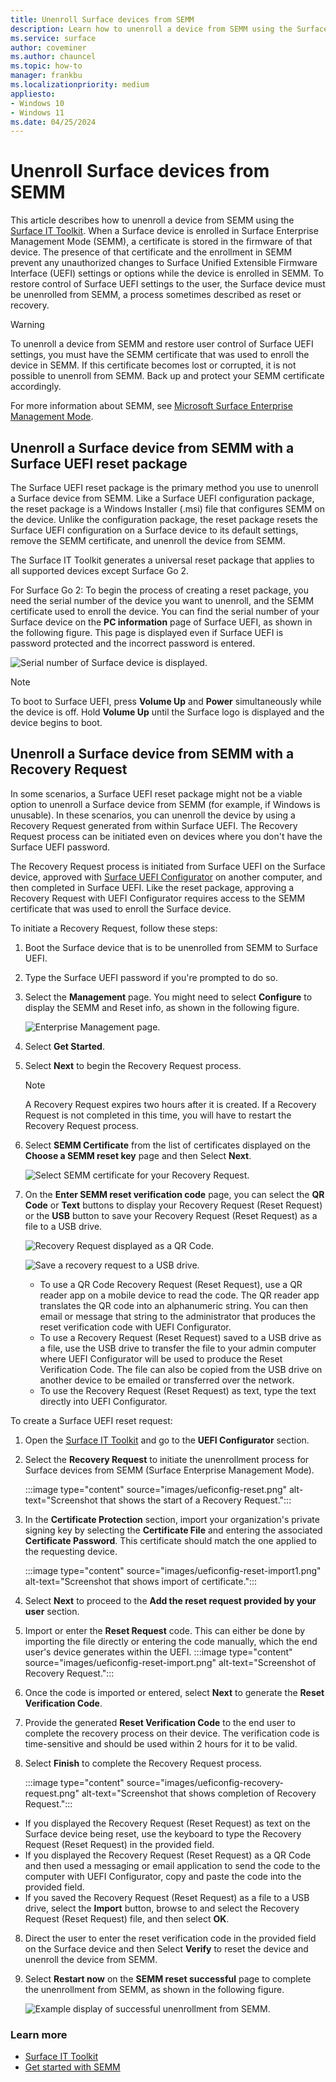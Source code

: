 ```yaml
---
title: Unenroll Surface devices from SEMM 
description: Learn how to unenroll a device from SEMM using the Surface  IT Toolkit.
ms.service: surface
author: coveminer
ms.author: chauncel
ms.topic: how-to
manager: frankbu
ms.localizationpriority: medium
appliesto:
- Windows 10
- Windows 11
ms.date: 04/25/2024
---
```


# Unenroll Surface devices from SEMM

This article describes how to unenroll a device from SEMM using the [Surface IT Toolkit](surface-it-toolkit.md). When a Surface device is enrolled in Surface Enterprise Management Mode (SEMM), a certificate is stored in the firmware of that device. The presence of that certificate and the enrollment in SEMM prevent any unauthorized changes to Surface Unified Extensible Firmware Interface (UEFI) settings or options while the device is enrolled in SEMM. To restore control of Surface UEFI settings to the user, the Surface device must be unenrolled from SEMM, a process sometimes described as reset or recovery.

> [!WARNING]
> To unenroll a device from SEMM and restore user control of Surface UEFI settings, you must have the SEMM certificate that was used to enroll the device in SEMM. If this certificate becomes lost or corrupted, it is not possible to unenroll from SEMM. Back up and protect your SEMM certificate accordingly.

For more information about SEMM, see [Microsoft Surface Enterprise Management Mode](surface-enterprise-management-mode.md).

## Unenroll a Surface device from SEMM with a Surface UEFI reset package

The Surface UEFI reset package is the primary method you use to unenroll a Surface device from SEMM. Like a Surface UEFI configuration package, the reset package is a Windows Installer (.msi) file that configures SEMM on the device. Unlike the configuration package, the reset package resets the Surface UEFI configuration on a Surface device to its default settings, remove the SEMM certificate, and unenroll the device from SEMM.

The Surface IT Toolkit generates a universal reset package that applies to all supported devices except Surface Go 2. 

For Surface Go 2: To begin the process of creating a reset package, you need the serial number of the device you want to unenroll, and the SEMM certificate used to enroll the device. You can find the serial number of your Surface device on the **PC information** page of Surface UEFI, as shown in the following figure. This page is displayed even if Surface UEFI is password protected and the incorrect password is entered.

![Serial number of Surface device is displayed.](images/surface-semm-unenroll-fig1.png "Serial number of Surface device is displayed")

> [!NOTE]
> To boot to Surface UEFI, press **Volume Up** and **Power** simultaneously while the device is off. Hold **Volume Up** until the Surface logo is displayed and the device begins to boot.

## Unenroll a Surface device from SEMM with a Recovery Request

In some scenarios, a Surface UEFI reset package might not be a viable option to unenroll a Surface device from SEMM (for example, if Windows is unusable). In these scenarios, you can unenroll the device by using a Recovery Request generated from within Surface UEFI. The Recovery Request process can be initiated even on devices where you don't have the Surface UEFI password.

The Recovery Request process is initiated from Surface UEFI on the Surface device, approved with  [Surface UEFI Configurator](surface-it-toolkit-uefi-config.md) on another computer, and then completed in Surface UEFI. Like the reset package, approving a Recovery Request with UEFI Configurator requires access to the SEMM certificate that was used to enroll the Surface device.

To initiate a Recovery Request, follow these steps:

1. Boot the Surface device that is to be unenrolled from SEMM to Surface UEFI.
2. Type the Surface UEFI password if you're prompted to do so.
3. Select the **Management** page. You might need to select **Configure** to display the SEMM and Reset info, as shown in the following figure.

   ![Enterprise Management page.](images/surface-semm-unenroll-fig6.png "Enterprise Management page")

4. Select **Get Started**.
5. Select **Next** to begin the Recovery Request process.
   > [!NOTE]
   > A Recovery Request expires two hours after it is created. If a Recovery Request is not completed in this time, you will have to restart the Recovery Request process.
6. Select **SEMM Certificate** from the list of certificates displayed on the **Choose a SEMM reset key** page and then Select **Next**.

   ![Select SEMM certificate for your Recovery Request.](images/surface-semm-unenroll-fig7.png "Select SEMM certificate for your Recovery Request")

7. On the **Enter SEMM reset verification code** page, you can select the **QR Code** or **Text** buttons to display your Recovery Request (Reset Request)  or the **USB** button to save your Recovery Request (Reset Request) as a file to a USB drive.

   ![Recovery Request displayed as a QR Code.](images/surface-semm-unenroll-fig8.png "Recovery Request displayed as a QR Code")

   ![Save a recovery request to a USB drive.](images/surface-semm-unenroll-fig9.png "Save a recovery request to a USB drive")

   - To use a QR Code Recovery Request (Reset Request), use a QR reader app on a mobile device to read the code. The QR reader app translates the QR code into an alphanumeric string. You can then email or message that string to the administrator that produces the reset verification code with UEFI Configurator.
   - To use a Recovery Request (Reset Request) saved to a USB drive as a file, use the USB drive to transfer the file to your admin computer where UEFI Configurator will be used to produce the Reset Verification Code. The file can also be copied from the USB drive on another device to be emailed or transferred over the network.
   - To use the Recovery Request (Reset Request) as text, type the text directly into UEFI Configurator.

To create a Surface UEFI reset request:

1. Open the [Surface IT Toolkit](surface-it-toolkit.md) and go to the **UEFI Configurator** section.
2. Select the **Recovery Request** to initiate the unenrollment process for Surface devices from SEMM (Surface Enterprise Management Mode).

    :::image type="content" source="images/ueficonfig-reset.png" alt-text="Screenshot that shows the start of a Recovery Request.":::

3. In the **Certificate Protection** section, import your organization's private signing key by selecting the **Certificate File** and entering the associated **Certificate Password**. This certificate should match the one applied to the requesting device.

    :::image type="content" source="images/ueficonfig-reset-import1.png" alt-text="Screenshot that shows import of certificate.":::

4. Select **Next** to proceed to the **Add the reset request provided by your user** section.
5. Import or enter the **Reset Request** code. This can either be done by importing the file directly or entering the code manually, which the end user's device generates within the UEFI.
    :::image type="content" source="images/ueficonfig-reset-import.png" alt-text="Screenshot of Recovery Request.":::

6. Once the code is imported or entered, select **Next** to generate the **Reset Verification Code**.
7. Provide the generated **Reset Verification Code** to the end user to complete the recovery process on their device. The verification code is time-sensitive and should be used within 2 hours for it to be valid.
8. Select **Finish** to complete the Recovery Request process.

    :::image type="content" source="images/ueficonfig-recovery-request.png" alt-text="Screenshot that shows completion of Recovery Request.":::

- If you displayed the Recovery Request (Reset Request) as text on the Surface device being reset, use the keyboard to type the Recovery Request (Reset Request)  in the provided field.
- If you displayed the Recovery Request (Reset Request) as a QR Code and then used a messaging or email application to send the code to the computer with UEFI Configurator, copy and paste the code into the provided field.
- If you saved the Recovery Request (Reset Request) as a file to a USB drive, select the **Import** button, browse to and select the Recovery Request (Reset Request) file, and then select **OK**.

8. Direct the user to enter the reset verification code in the provided field on the Surface device and then Select **Verify** to reset the device and unenroll the device from SEMM.
9. Select **Restart now** on the **SEMM reset successful** page to complete the unenrollment from SEMM, as shown in the following figure.

    ![Example display of successful unenrollment from SEMM.](images/surface-semm-unenroll-fig14.png "Example display of successful unenrollment from SEMM")

### Learn more

- [Surface IT Toolkit](surface-it-toolkit.md)
- [Get started with SEMM](surface-enterprise-management-mode.md)